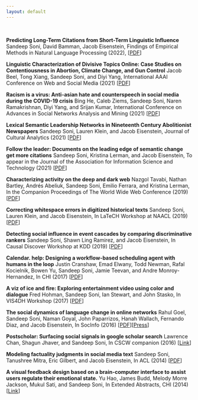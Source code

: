 ```yaml
---
layout: default
---
```


<br>

**Predicting Long-Term Citations from Short-Term Linguistic Influence**
Sandeep Soni, David Bamman, Jacob Eisenstein,
Findings of Empirical Methods in Natural Language Processing (2022),
[[PDF](https://arxiv.org/pdf/2210.13628)]

**Linguistic Characterization of Divisive Topics Online: Case Studies on Contentiousness in Abortion, Climate Change, and Gun Control**
Jacob Beel, Tong Xiang, Sandeep Soni, and Diyi Yang,
International AAAI Conference on Web and Social Media (2021)
[[PDF](https://ojs.aaai.org/index.php/ICWSM/article/download/19270/19042)]

**Racism is a virus: Anti-asian hate and counterspeech in social media during the COVID-19 crisis**
Bing He, Caleb Ziems, Sandeep Soni, Naren Ramakrishnan, Diyi Yang, and Srijan Kumar,
International Conference on Advances in Social Networks Analysis and Mining (2021)
[[PDF](https://arxiv.org/pdf/2005.12423.pdf)]

**Lexical Semantic Leadership Networks in Nineteenth Century Abolitionist Newspapers**
Sandeep Soni, Lauren Klein, and Jacob Eisenstein,
Journal of Cultural Analytics (2021)
[[PDF](https://arxiv.org/pdf/2103.07538.pdf)]

**Follow the leader: Documents on the leading edge of semantic change get more citations**
Sandeep Soni, Kristina Lerman, and Jacob Eisenstein,
To appear in the Journal of the Association for Information Science and Technology (2021)
[[PDF](https://arxiv.org/pdf/1909.04189.pdf)]

**Characterizing activity on the deep and dark web**
Nazgol Tavabi, Nathan Bartley, Andrés Abeliuk, Sandeep Soni, Emilio Ferrara, and Kristina Lerman,
In the Companion Proceedings of The World Wide Web Conference (2019)
[[PDF](https://arxiv.org/pdf/1903.00156.pdf)]

**Correcting whitespace errors in digitized historical texts**
Sandeep Soni, Lauren Klein, and Jacob Eisenstein,
In LaTeCH Workshop at NAACL (2019)
[[PDF](https://www.aclweb.org/anthology/W19-2513.pdf)]

**Detecting social influence in event cascades by comparing discriminative rankers**
Sandeep Soni, Shawn Ling Ramirez, and Jacob Eisenstein,
In Causal Discover Workshop at KDD (2019)
[[PDF](http://proceedings.mlr.press/v104/soni19a/soni19a.pdf)]

**Calendar. help: Designing a workflow-based scheduling agent with humans in the loop**
Justin Cranshaw, Emad Elwany, Todd Newman, Rafal Kocielnik, Bowen Yu, Sandeep Soni, Jamie Teevan, and Andre Monroy-Hernandez,
In CHI (2017)
[[PDF](https://github.com/sandeepsoni/sandeepsoni.github.io/blob/master/resources/cranshaw-chi-2017.pdf)]

**A viz of ice and fire: Exploring entertainment video using color and dialogue**
Fred Hohman, Sandeep Soni, Ian Stewart, and John Stasko,
In VIS4DH Workshop (2017)
[[PDF](https://www.cc.gatech.edu/~stasko/papers/vis4dh17-thrones.pdf)]

**The social dynamics of language change in online networks**
Rahul Goel, Sandeep Soni, Naman Goyal, John Paparrizos, Hanah Wallach, Fernando Diaz, and Jacob Eisenstein,
In SocInfo (2016)
[[PDF](https://arxiv.org/pdf/1609.02075.pdf)][[Press](https://gretchenmcculloch.com/book/)]

**Postscholar: Surfacing social signals in google scholar search**
Lawrence Chan, Shagun Jhaver, and Sandeep Soni,
In CSCW companion (2016)
[[Link](https://dl.acm.org/doi/abs/10.1145/2818052.2874314)]

**Modeling factuality judgments in social media text**
Sandeep Soni, Tanushree Mitra, Eric Gilbert, and Jacob Eisenstein,
In ACL (2014)
[[PDF](https://www.aclweb.org/anthology/P14-2068.pdf)]

**A visual feedback design based on a brain-computer interface to assist users regulate their emotional state.**
Yu Hao, James Budd, Melody Morre Jackson, Mukul Sati, and Sandeep Soni,
In Extended Abstracts, CHI (2014)
[[Link](https://dl.acm.org/doi/abs/10.1145/2559206.2581132)]

<br><br>
